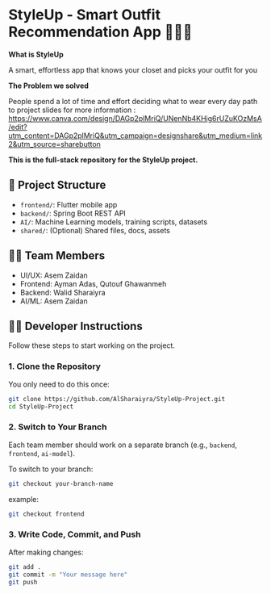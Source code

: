 # StyleUp - Smart Outfit Recommendation App 👕👗🧠
**What is StyleUp**

A smart, effortless app that knows your closet and picks your outfit for you

**The Problem we solved**

People spend a lot of time and effort deciding what to wear every day
path to project slides for more information :
https://www.canva.com/design/DAGp2plMriQ/UNenNb4KHig6rUZuKOzMsA/edit?utm_content=DAGp2plMriQ&utm_campaign=designshare&utm_medium=link2&utm_source=sharebutton

**This is the full-stack repository for the StyleUp project.**

## 📂 Project Structure
- `frontend/`: Flutter mobile app
- `backend/`: Spring Boot REST API
- `AI/`: Machine Learning models, training scripts, datasets
- `shared/`: (Optional) Shared files, docs, assets

## 👨‍💻 Team Members
- UI/UX: Asem Zaidan
- Frontend: Ayman Adas, Qutouf Ghawanmeh
- Backend: Walid Sharaiyra
- AI/ML: Asem Zaidan

## 👨‍💻 Developer Instructions

Follow these steps to start working on the project.

### 1. Clone the Repository
You only need to do this once:

```bash
git clone https://github.com/AlSharaiyra/StyleUp-Project.git
cd StyleUp-Project
```

### 2. Switch to Your Branch

Each team member should work on a separate branch (e.g., `backend`, `frontend`, `ai-model`).

To switch to your branch:
```bash
git checkout your-branch-name
```
example:
```bash
git checkout frontend
```

### 3. Write Code, Commit, and Push

After making changes:

```bash
git add .
git commit -m "Your message here"
git push
```
